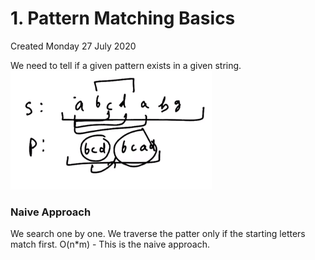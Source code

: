 # 1. Pattern Matching Basics
Created Monday 27 July 2020

We need to tell if a given pattern exists in a given string.
![](1._Pattern_Matching_Basics/pasted_image.png)

### Naive Approach
We search one by one. We traverse the patter only if the starting letters match first. O(n*m) - This is the naive approach.

